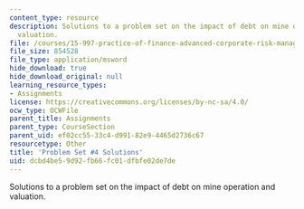 ```yaml
---
content_type: resource
description: Solutions to a problem set on the impact of debt on mine operation and
  valuation.
file: /courses/15-997-practice-of-finance-advanced-corporate-risk-management-spring-2009/dcbd4be59d92fb66fc01dfbfe02de7de_sol_pset4.xls
file_size: 854528
file_type: application/msword
hide_download: true
hide_download_original: null
learning_resource_types:
- Assignments
license: https://creativecommons.org/licenses/by-nc-sa/4.0/
ocw_type: OCWFile
parent_title: Assignments
parent_type: CourseSection
parent_uid: ef02cc55-33c4-d991-82e9-4465d2736c67
resourcetype: Other
title: 'Problem Set #4 Solutions'
uid: dcbd4be5-9d92-fb66-fc01-dfbfe02de7de
---
```

Solutions to a problem set on the impact of debt on mine operation and valuation.